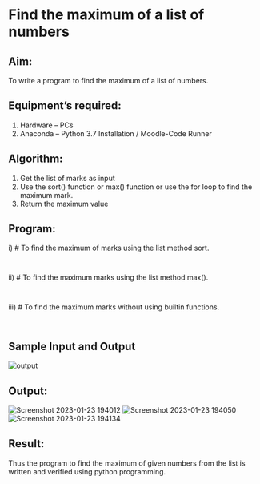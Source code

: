 # Find the maximum of a list of numbers
## Aim:
To write a program to find the maximum of a list of numbers.
## Equipment’s required:
1.	Hardware – PCs
2.	Anaconda – Python 3.7 Installation / Moodle-Code Runner
## Algorithm:
1.	Get the list of marks as input
2.	Use the sort() function or max() function or use the for loop to find the maximum mark.
3.	Return the maximum value
## Program:

i)	# To find the maximum of marks using the list method sort.
```Python



```

ii)	# To find the maximum marks using the list method max().
```Python



```

iii) # To find the maximum marks without using builtin functions.
```Python



```
## Sample Input and Output
![output](./img/max_marks1.jpg) 

## Output:
![Screenshot 2023-01-23 194012](https://user-images.githubusercontent.com/121166075/214064141-c290d914-a59d-4b0d-8a59-3b8e58537b83.png)
![Screenshot 2023-01-23 194050](https://user-images.githubusercontent.com/121166075/214064194-d36b6a7e-cb72-4271-a576-d0e057f70e68.png)
![Screenshot 2023-01-23 194134](https://user-images.githubusercontent.com/121166075/214064229-e5a8bd96-8112-46c2-920a-2e21e203d5fb.png)

## Result:
Thus the program to find the maximum of given numbers from the list is written and verified using python programming.
